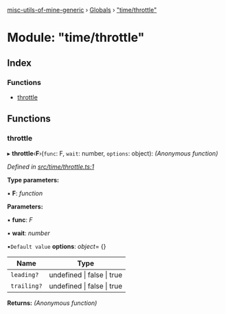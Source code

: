 [misc-utils-of-mine-generic](../README.md) › [Globals](../globals.md) › ["time/throttle"](_time_throttle_.md)

# Module: "time/throttle"

## Index

### Functions

* [throttle](_time_throttle_.md#throttle)

## Functions

###  throttle

▸ **throttle**‹**F**›(`func`: F, `wait`: number, `options`: object): *(Anonymous function)*

*Defined in [src/time/throttle.ts:1](https://github.com/cancerberoSgx/misc-utils-of-mine/blob/c4ab38d/misc-utils-of-mine-generic/src/time/throttle.ts#L1)*

**Type parameters:**

▪ **F**: *function*

**Parameters:**

▪ **func**: *F*

▪ **wait**: *number*

▪`Default value`  **options**: *object*= {}

Name | Type |
------ | ------ |
`leading?` | undefined &#124; false &#124; true |
`trailing?` | undefined &#124; false &#124; true |

**Returns:** *(Anonymous function)*

